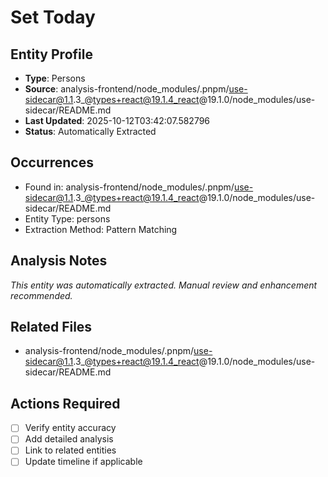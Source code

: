 # Set Today

## Entity Profile
- **Type**: Persons
- **Source**: analysis-frontend/node_modules/.pnpm/use-sidecar@1.1.3_@types+react@19.1.4_react@19.1.0/node_modules/use-sidecar/README.md
- **Last Updated**: 2025-10-12T03:42:07.582796
- **Status**: Automatically Extracted

## Occurrences
- Found in: analysis-frontend/node_modules/.pnpm/use-sidecar@1.1.3_@types+react@19.1.4_react@19.1.0/node_modules/use-sidecar/README.md
- Entity Type: persons
- Extraction Method: Pattern Matching

## Analysis Notes
*This entity was automatically extracted. Manual review and enhancement recommended.*

## Related Files
- analysis-frontend/node_modules/.pnpm/use-sidecar@1.1.3_@types+react@19.1.4_react@19.1.0/node_modules/use-sidecar/README.md

## Actions Required
- [ ] Verify entity accuracy
- [ ] Add detailed analysis
- [ ] Link to related entities
- [ ] Update timeline if applicable
